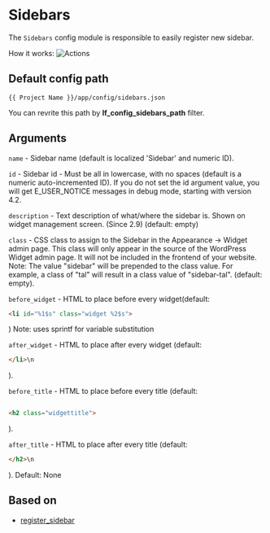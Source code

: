 Sidebars
===

The `Sidebars` config module is responsible to easily register new sidebar.

How it works: ![Actions](images/sidebars.gif)

Default config path
---
`{{ Project Name }}/app/config/sidebars.json`

You can revrite this path by __lf\_config\_sidebars\_path__ filter.

Arguments
---
`name` - Sidebar name (default is localized 'Sidebar' and numeric ID).

`id` - Sidebar id - Must be all in lowercase, with no spaces (default is a numeric auto-incremented ID). If you do not set the id argument value, you will get E_USER_NOTICE messages in debug mode, starting with version 4.2.

`description` - Text description of what/where the sidebar is. Shown on widget management screen. (Since 2.9) (default: empty)

`class` - CSS class to assign to the Sidebar in the Appearance -> Widget admin page. This class will only appear in the source of the WordPress Widget admin page. It will not be included in the frontend of your website. Note: The value "sidebar" will be prepended to the class value. For example, a class of "tal" will result in a class value of "sidebar-tal". (default: empty).

`before_widget` - HTML to place before every widget(default: 
```HTML
<li id="%1$s" class="widget %2$s">
````
) Note: uses sprintf for variable substitution

`after_widget` - HTML to place after every widget (default: 
```HTML
</li>\n
```
).

`before_title` - HTML to place before every title (default: 
```HTML

<h2 class="widgettitle">
```
).

`after_title` - HTML to place after every title (default: 
```HTML
</h2>\n
```
).
Default: None

## Based on
* [register_sidebar](https://codex.wordpress.org/Function_Reference/register_sidebar)
